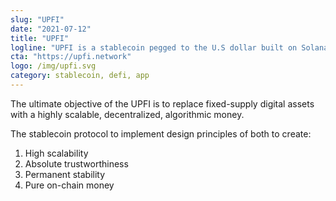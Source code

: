 ```yaml
---
slug: "UPFI"
date: "2021-07-12"
title: "UPFI"
logline: "UPFI is a stablecoin pegged to the U.S dollar built on Solana."
cta: "https://upfi.network"
logo: /img/upfi.svg
category: stablecoin, defi, app
---
```


The ultimate objective of the UPFI is to replace fixed-supply digital assets with a highly scalable, decentralized, algorithmic money.

The stablecoin protocol to implement design principles of both to create:

1. High scalability
2. Absolute trustworthiness
3. Permanent stability
4. Pure on-chain money
